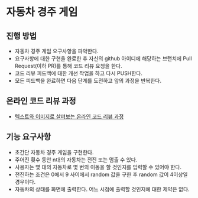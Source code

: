 # 자동차 경주 게임
## 진행 방법
* 자동차 경주 게임 요구사항을 파악한다.
* 요구사항에 대한 구현을 완료한 후 자신의 github 아이디에 해당하는 브랜치에 Pull Request(이하 PR)를 통해 코드 리뷰 요청을 한다.
* 코드 리뷰 피드백에 대한 개선 작업을 하고 다시 PUSH한다.
* 모든 피드백을 완료하면 다음 단계를 도전하고 앞의 과정을 반복한다.

## 온라인 코드 리뷰 과정
* [텍스트와 이미지로 살펴보는 온라인 코드 리뷰 과정](https://github.com/next-step/nextstep-docs/tree/master/codereview)

## 기능 요구사항
 - 초간단 자동차 경주 게임을 구현한다.
 - 주어진 횟수 동안 n대의 자동차는 전진 또는 멈출 수 있다.
 - 사용자는 몇 대의 자동차로 몇 번의 이동을 할 것인지를 입력할 수 있어야 한다.
 - 전진하는 조건은 0에서 9 사이에서 random 값을 구한 후 random 값이 4이상일 경우이다.
 - 자동차의 상태를 화면에 출력한다. 어느 시점에 출력할 것인지에 대한 제약은 없다.
